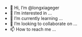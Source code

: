 - 👋 Hi, I’m @longxiageger
- 👀 I’m interested in ...
- 🌱 I’m currently learning ...
- 💞️ I’m looking to collaborate on ...
- 📫 How to reach me ...

<!---
longxiageger/longxiageger is a ✨ special ✨ repository because its `README.md` (this file) appears on your GitHub profile.
You can click the Preview link to take a look at your changes.
--->
